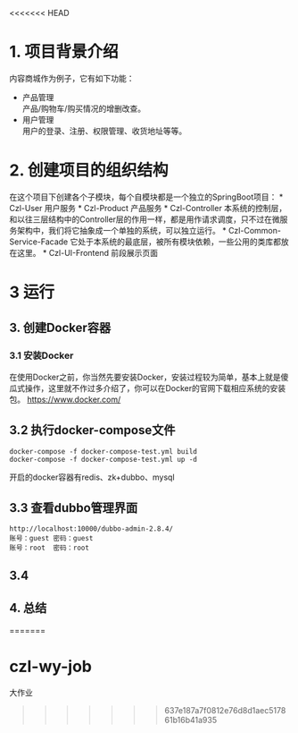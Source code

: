 <<<<<<< HEAD
# 1. 项目背景介绍
内容商城作为例子，它有如下功能：

- 产品管理<br>
产品/购物车/购买情况的增删改查。
- 用户管理<br>
用户的登录、注册、权限管理、收货地址等等。


# 2. 创建项目的组织结构

在这个项目下创建各个子模块，每个自模块都是一个独立的SpringBoot项目：
    * Czl-User
    用户服务
    * Czl-Product
    产品服务
    * Czl-Controller
    本系统的控制层，和以往三层结构中的Controller层的作用一样，都是用作请求调度，只不过在微服务架构中，我们将它抽象成一个单独的系统，可以独立运行。
    * Czl-Common-Service-Facade
    它处于本系统的最底层，被所有模块依赖，一些公用的类库都放在这里。
    * Czl-UI-Frontend
    前段展示页面


# 3 运行

## 3. 创建Docker容器
### 3.1 安装Docker
在使用Docker之前，你当然先要安装Docker，安装过程较为简单，基本上就是傻瓜式操作，这里就不作过多介绍了，你可以在Docker的官网下载相应系统的安装包。
https://www.docker.com/

## 3.2 执行docker-compose文件
```aidl
docker-compose -f docker-compose-test.yml build
docker-compose -f docker-compose-test.yml up -d
```
开启的docker容器有redis、zk+dubbo、mysql

## 3.3 查看dubbo管理界面
```aidl
http://localhost:10000/dubbo-admin-2.8.4/
账号：guest 密码：guest
账号：root  密码：root
```

## 3.4

## 4. 总结
=======
# czl-wy-job
大作业
>>>>>>> 637e187a7f0812e76d8d1aec517861b16b41a935
